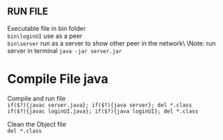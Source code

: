 ## RUN FILE
Executable file in bin folder\
`bin\loginUI` use as a peer\
`bin\server` run as a server to show other peer in the network\ 
\Note: run server in terminal `java -jar server.jar`

# Compile File java
Compile and run file\
`if($?){javac server.java}; if($?){java server}; del *.class` \
`if($?){javac loginUI.java}; if($?){java loginUI}; del *.class`

Clean the Object file \
`del *.class`
